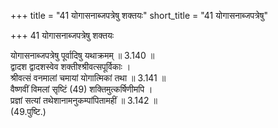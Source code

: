 +++
title = "41 योगासनाब्जपत्रेषु शक्तयः"
short_title = "41 योगासनाब्जपत्रेषु"

+++
41 योगासनाब्जपत्रेषु शक्तयः

योगासनाब्जपत्रेषु पूर्वादिषु यथाक्रमम् ॥ 3.140 ॥  
द्वादश द्वादशस्वेव शक्तीश्श्रीवत्सपूर्विकाः ।  
श्रीवत्सं वनमालां चमायां योगात्मिकां तथा ॥ 3.141 ॥  
वैष्णवीं विमलां सृष्टिं (49) शक्तिमुत्कर्षिणीमपि ।  
प्रज्ञां सत्यां तथेशानामनुकम्पांपितामहीं ॥ 3.142 ॥  
(49.पुष्टि.)  